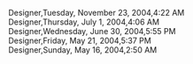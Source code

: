 ﻿Designer,Tuesday, November 23, 2004,4:22 AM  Designer,Thursday, July 1, 2004,4:06 AM  Designer,Wednesday, June 30, 2004,5:55 PM  Designer,Friday, May 21, 2004,5:37 PM  Designer,Sunday, May 16, 2004,2:50 AM